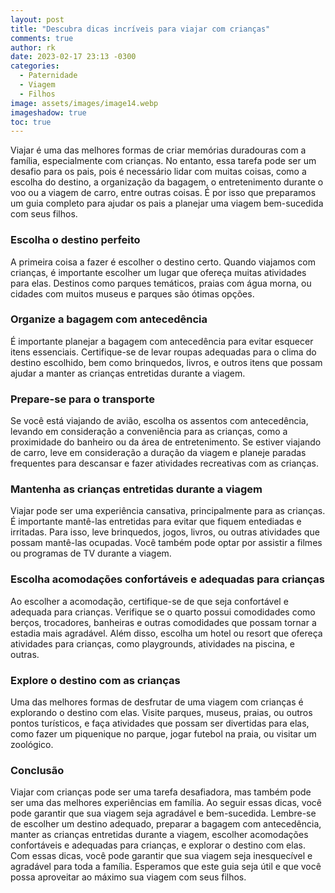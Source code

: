 ```yaml
---
layout: post
title: "Descubra dicas incríveis para viajar com crianças"
comments: true
author: rk
date: 2023-02-17 23:13 -0300
categories:
  - Paternidade
  - Viagem
  - Filhos
image: assets/images/image14.webp
imageshadow: true
toc: true
---
```


Viajar é uma das melhores formas de criar memórias duradouras com a família, especialmente com crianças. No entanto, essa tarefa pode ser um desafio para os pais, pois é necessário lidar com muitas coisas, como a escolha do destino, a organização da bagagem, o entretenimento durante o voo ou a viagem de carro, entre outras coisas. É por isso que preparamos um guia completo para ajudar os pais a planejar uma viagem bem-sucedida com seus filhos.

### Escolha o destino perfeito

A primeira coisa a fazer é escolher o destino certo. Quando viajamos com crianças, é importante escolher um lugar que ofereça muitas atividades para elas. Destinos como parques temáticos, praias com água morna, ou cidades com muitos museus e parques são ótimas opções.

### Organize a bagagem com antecedência

É importante planejar a bagagem com antecedência para evitar esquecer itens essenciais. Certifique-se de levar roupas adequadas para o clima do destino escolhido, bem como brinquedos, livros, e outros itens que possam ajudar a manter as crianças entretidas durante a viagem.

### Prepare-se para o transporte

Se você está viajando de avião, escolha os assentos com antecedência, levando em consideração a conveniência para as crianças, como a proximidade do banheiro ou da área de entretenimento. Se estiver viajando de carro, leve em consideração a duração da viagem e planeje paradas frequentes para descansar e fazer atividades recreativas com as crianças.

### Mantenha as crianças entretidas durante a viagem

Viajar pode ser uma experiência cansativa, principalmente para as crianças. É importante mantê-las entretidas para evitar que fiquem entediadas e irritadas. Para isso, leve brinquedos, jogos, livros, ou outras atividades que possam mantê-las ocupadas. Você também pode optar por assistir a filmes ou programas de TV durante a viagem.

### Escolha acomodações confortáveis e adequadas para crianças

Ao escolher a acomodação, certifique-se de que seja confortável e adequada para crianças. Verifique se o quarto possui comodidades como berços, trocadores, banheiras e outras comodidades que possam tornar a estadia mais agradável. Além disso, escolha um hotel ou resort que ofereça atividades para crianças, como playgrounds, atividades na piscina, e outras.

### Explore o destino com as crianças

Uma das melhores formas de desfrutar de uma viagem com crianças é explorando o destino com elas. Visite parques, museus, praias, ou outros pontos turísticos, e faça atividades que possam ser divertidas para elas, como fazer um piquenique no parque, jogar futebol na praia, ou visitar um zoológico.

### Conclusão

Viajar com crianças pode ser uma tarefa desafiadora, mas também pode ser uma das melhores experiências em família. Ao seguir essas dicas, você pode garantir que sua viagem seja agradável e bem-sucedida. Lembre-se de escolher um destino adequado, preparar a bagagem com antecedência, manter as crianças entretidas durante a viagem, escolher acomodações confortáveis e adequadas para crianças, e explorar o destino com elas. Com essas dicas, você pode garantir que sua viagem seja inesquecível e agradável para toda a família. Esperamos que este guia seja útil e que você possa aproveitar ao máximo sua viagem com seus filhos.